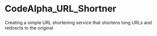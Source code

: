 # CodeAlpha_URL_Shortner
Creating a simple URL shortening service that shortens long URLs and redirects to the original
